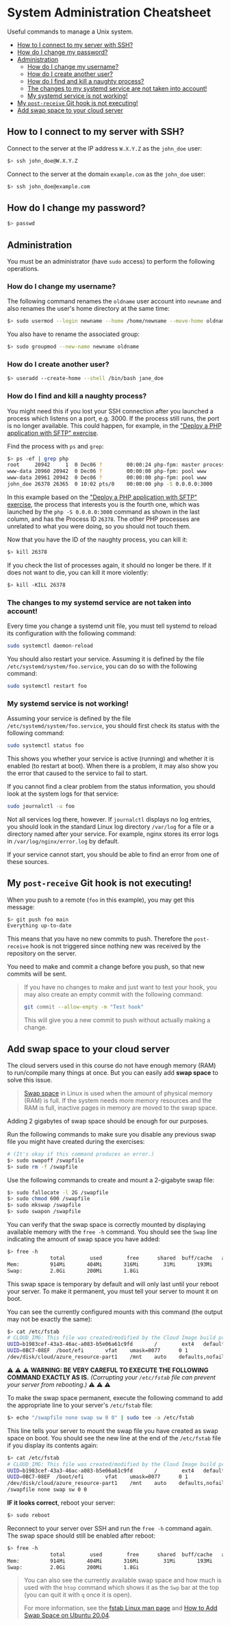 # System Administration Cheatsheet

Useful commands to manage a Unix system.

<!-- START doctoc generated TOC please keep comment here to allow auto update -->
<!-- DON'T EDIT THIS SECTION, INSTEAD RE-RUN doctoc TO UPDATE -->

- [How to I connect to my server with SSH?](#how-to-i-connect-to-my-server-with-ssh)
- [How do I change my password?](#how-do-i-change-my-password)
- [Administration](#administration)
  - [How do I change my username?](#how-do-i-change-my-username)
  - [How do I create another user?](#how-do-i-create-another-user)
  - [How do I find and kill a naughty process?](#how-do-i-find-and-kill-a-naughty-process)
  - [The changes to my systemd service are not taken into account!](#the-changes-to-my-systemd-service-are-not-taken-into-account)
  - [My systemd service is not working!](#my-systemd-service-is-not-working)
- [My `post-receive` Git hook is not executing!](#my-post-receive-git-hook-is-not-executing)
- [Add swap space to your cloud server](#add-swap-space-to-your-cloud-server)

<!-- END doctoc generated TOC please keep comment here to allow auto update -->

## How to I connect to my server with SSH?

Connect to the server at the IP address `W.X.Y.Z` as the `john_doe` user:

```bash
$> ssh john_doe@W.X.Y.Z
```

Connect to the server at the domain `example.com` as the `john_doe` user:

```bash
$> ssh john_doe@example.com
```

## How do I change my password?

```bash
$> passwd
```

## Administration

You must be an administrator (have `sudo` access) to perform the following
operations.

### How do I change my username?

The following command renames the `oldname` user account into `newname` and also
renames the user's home directory at the same time:

```bash
$> sudo usermod --login newname --home /home/newname --move-home oldname
```

You also have to rename the associated group:

```bash
$> sudo groupmod --new-name newname oldname
```

### How do I create another user?

```bash
$> useradd --create-home --shell /bin/bash jane_doe
```

### How do I find and kill a naughty process?

You might need this if you lost your SSH connection after you launched a process
which listens on a port, e.g. 3000. If the process still runs, the port is no
longer available. This could happen, for example, in the ["Deploy a PHP
application with SFTP" exercise][sftp-deploy-ex].

Find the process with `ps` and `grep`:

```bash
$> ps -ef | grep php
root     20942     1  0 Dec06 ?        00:00:24 php-fpm: master process (/etc/php/7.2/fpm/php-fpm.conf)
www-data 20960 20942  0 Dec06 ?        00:00:00 php-fpm: pool www
www-data 20961 20942  0 Dec06 ?        00:00:00 php-fpm: pool www
john_doe 26378 26365  0 10:02 pts/0    00:00:00 php -S 0.0.0.0:3000
```

In this example based on the ["Deploy a PHP application with SFTP"
exercise][sftp-deploy-ex], the process that interests you is the fourth one,
which was launched by the `php -S 0.0.0.0:3000` command as shown in the last
column, and has the Process ID `26378`. The other PHP processes are unrelated to
what you were doing, so you should not touch them.

Now that you have the ID of the naughty process, you can kill it:

```bash
$> kill 26378
```

If you check the list of processes again, it should no longer be there. If it
does not want to die, you can kill it more violently:

```bash
$> kill -KILL 26378
```

### The changes to my systemd service are not taken into account!

Every time you change a systemd unit file, you must tell systemd to reload its
configuration with the following command:

```bash
sudo systemctl daemon-reload
```

You should also restart your service. Assuming it is defined by the file
`/etc/systemd/system/foo.service`, you can do so with the following command:

```bash
sudo systemctl restart foo
```

### My systemd service is not working!

Assuming your service is defined by the file `/etc/systemd/system/foo.service`,
you should first check its status with the following command:

```bash
sudo systemctl status foo
```

This shows you whether your service is active (running) and whether it is
enabled (to restart at boot). When there is a problem, it may also show you the
error that caused to the service to fail to start.

If you cannot find a clear problem from the status information, you should look
at the system logs for that service:

```bash
sudo journalctl -u foo
```

Not all services log there, however. If `journalctl` displays no log entries,
you should look in the standard Linux log directory `/var/log` for a file or a
directory named after your service. For example, nginx stores its error logs in
`/var/log/nginx/error.log` by default.

If your service cannot start, you should be able to find an error from one of these sources.

## My `post-receive` Git hook is not executing!

When you push to a remote (`foo` in this example), you may get this message:

```bash
$> git push foo main
Everything up-to-date
```

This means that you have no new commits to push. Therefore the `post-receive`
hook is not triggered since nothing new was received by the repository on the
server.

You need to make and commit a change before you push, so that new commits will
be sent.

> If you have no changes to make and just want to test your hook, you may also
> create an empty commit with the following command:
>
> ```bash
> git commit --allow-empty -m "Test hook"
> ```
>
> This will give you a new commit to push without actually making a change.

## Add swap space to your cloud server

The cloud servers used in this course do not have enough memory (RAM) to
run/compile many things at once. But you can easily add **swap space** to solve
this issue.

> [Swap
> space](https://web.mit.edu/rhel-doc/5/RHEL-5-manual/Deployment_Guide-en-US/ch-swapspace.html)
> in Linux is used when the amount of physical memory (RAM) is full. If the
> system needs more memory resources and the RAM is full, inactive pages in
> memory are moved to the swap space.

Adding 2 gigabytes of swap space should be enough for our purposes.

Run the following commands to make sure you disable any previous swap file you
might have created during the exercises:

```bash
# (It's okay if this command produces an error.)
$> sudo swapoff /swapfile
$> sudo rm -f /swapfile
```

Use the following commands to create and mount a 2-gigabyte swap file:

```bash
$> sudo fallocate -l 2G /swapfile
$> sudo chmod 600 /swapfile
$> sudo mkswap /swapfile
$> sudo swapon /swapfile
```

You can verify that the swap space is correctly mounted by displaying available
memory with the `free -h` command. You should see the `Swap` line indicating the
amount of swap space you have added:

```bash
$> free -h
              total        used        free      shared  buff/cache   available
Mem:          914Mi       404Mi       316Mi        31Mi       193Mi       331Mi
Swap:         2.0Gi       200Mi       1.8Gi
```

This swap space is temporary by default and will only last until your reboot
your server. To make it permanent, you must tell your server to mount it on
boot.

You can see the currently configured mounts with this command (the output may
not be exactly the same):

```bash
$> cat /etc/fstab
# CLOUD_IMG: This file was created/modified by the Cloud Image build process
UUID=b1983cef-43a3-46ac-a083-b5e06a61c9fd       /        ext4   defaults,discard        0 1
UUID=0BC7-08EF  /boot/efi       vfat    umask=0077      0 1
/dev/disk/cloud/azure_resource-part1    /mnt    auto    defaults,nofail,x-systemd.requires=cloud-init.service,comment=cloudconfig       0       2
```

:warning: :warning: :warning: **WARNING: BE VERY CAREFUL TO EXECUTE THE
FOLLOWING COMMAND EXACTLY AS IS.** _(Corrupting your `/etc/fstab` file can
prevent your server from rebooting.)_ :warning: :warning: :warning:

To make the swap space permanent, execute the following command to add the
appropriate line to your server's `/etc/fstab` file:

```bash
$> echo "/swapfile none swap sw 0 0" | sudo tee -a /etc/fstab
```

This line tells your server to mount the swap file you have created as swap
space on boot. You should see the new line at the end of the `/etc/fstab` file
if you display its contents again:

```bash
$> cat /etc/fstab
# CLOUD_IMG: This file was created/modified by the Cloud Image build process
UUID=b1983cef-43a3-46ac-a083-b5e06a61c9fd       /        ext4   defaults,discard        0 1
UUID=0BC7-08EF  /boot/efi       vfat    umask=0077      0 1
/dev/disk/cloud/azure_resource-part1    /mnt    auto    defaults,nofail,x-systemd.requires=cloud-init.service,comment=cloudconfig       0       2
/swapfile none swap sw 0 0
```

**IF it looks correct**, reboot your server:

```bash
$> sudo reboot
```

Reconnect to your server over SSH and run the `free -h` command again. The swap
space should still be enabled after reboot:

```bash
$> free -h
              total        used        free      shared  buff/cache   available
Mem:          914Mi       404Mi       316Mi        31Mi       193Mi       331Mi
Swap:         2.0Gi       200Mi       1.8Gi
```

> You can also see the currently available swap space and how much is used
> with the `htop` command which shows it as the `Swp` bar at the top (you can quit
> it with `q` once it is open).
>
> For more information, see the [fstab Linux man
> page](https://man7.org/linux/man-pages/man5/fstab.5.html) and [How to Add Swap
> Space on Ubuntu
> 20.04](https://www.digitalocean.com/community/tutorials/how-to-add-swap-space-on-ubuntu-20-04).

[sftp-deploy-ex]: ./ex/sftp-deployment.md

